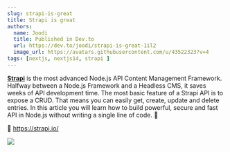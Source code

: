 ```yaml
---
slug: strapi-is-great
title: Strapi is great
authors:
  name: Joodi
  title: Published in Dev.to
  url: https://dev.to/joodi/strapi-is-great-1il2
  image_url: https://avatars.githubusercontent.com/u/43522323?v=4
tags: [nextjs, nextjs14, strapi ]
---
```

**[Strapi](https://strapi.io)**
 is the most advanced Node.js API Content Management Framework. Halfway between a Node.js Framework and a Headless CMS, it saves weeks of API development time.
The most basic feature of a Strapi API is to expose a CRUD. That means you can easily get, create, update and delete entries.
In this article you will learn how to build powerful, secure and fast API in Node.js without writing a single line of code. 🚩

🚀 https://strapi.io/

![](https://media.dev.to/cdn-cgi/image/width=800%2Cheight=%2Cfit=scale-down%2Cgravity=auto%2Cformat=auto/https%3A%2F%2Fdev-to-uploads.s3.amazonaws.com%2Fuploads%2Farticles%2Fgnyoqr9cs69dy5l0traz.jpg)